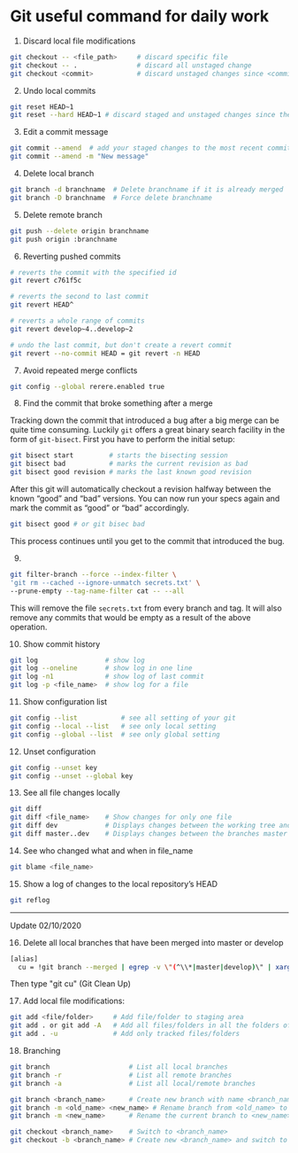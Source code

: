 # Git useful command for daily work

1. Discard local file modifications

```bash
git checkout -- <file_path>     # discard specific file
git checkout -- .               # discard all unstaged change
git checkout <commit>           # discard unstaged changes since <commit>.
```

2. Undo local commits

```bash
git reset HEAD~1
git reset --hard HEAD~1 # discard staged and unstaged changes since the most recent commit.
```

3. Edit a commit message

```bash
git commit --amend  # add your staged changes to the most recent commit
git commit --amend -m "New message"
```

4. Delete local branch

```bash
git branch -d branchname  # Delete branchname if it is already merged
git branch -D branchname  # Force delete branchname
```

5. Delete remote branch

```bash
git push --delete origin branchname
git push origin :branchname
```

6. Reverting pushed commits

```bash
# reverts the commit with the specified id
git revert c761f5c

# reverts the second to last commit
git revert HEAD^

# reverts a whole range of commits
git revert develop~4..develop~2

# undo the last commit, but don't create a revert commit 
git revert --no-commit HEAD = git revert -n HEAD
```

7. Avoid repeated merge conflicts

```bash
git config --global rerere.enabled true
```

8. Find the commit that broke something after a merge

Tracking down the commit that introduced a bug after a big merge can be quite time consuming. Luckily `git` offers a great binary search facility in the form of `git-bisect`. First you have to perform the initial setup:

```bash
git bisect start         # starts the bisecting session
git bisect bad           # marks the current revision as bad
git bisect good revision # marks the last known good revision
```

After this git will automatically checkout a revision halfway between the known “good” and “bad” versions. You can now run your specs again and mark the commit as “good” or “bad” accordingly.

```bash
git bisect good # or git bisec bad
```

This process continues until you get to the commit that introduced the bug.

9. 

```bash
git filter-branch --force --index-filter \
'git rm --cached --ignore-unmatch secrets.txt' \
--prune-empty --tag-name-filter cat -- --all
```

This will remove the file `secrets.txt` from every branch and tag. It will also remove any commits that would be empty as a result of the above operation.

10. Show commit history

```bash
git log                 # show log
git log --oneline       # show log in one line
git log -n1             # show log of last commit
git log -p <file_name>  # show log for a file
```

11. Show configuration list

```bash
git config --list           # see all setting of your git
git config --local --list   # see only local setting
git config --global --list  # see only global setting
```

12. Unset configuration

```bash
git config --unset key
git config --unset --global key
```

13. See all file changes locally

```bash
git diff
git diff <file_name>    # Show changes for only one file
git diff dev            # Displays changes between the working tree and the dev branch
git diff master..dev    # Displays changes between the branches master and dev
```

14. See who changed what and when in file_name

```bash
git blame <file_name>
```

15. Show a log of changes to the local repository’s HEAD

```bash
git reflog
```

---

Update 02/10/2020

16. Delete all local branches that have been merged into master or develop

```bash
[alias]
  cu = !git branch --merged | egrep -v \"(^\\*|master|develop)\" | xargs git branch -d
```

Then type "git cu" (Git Clean Up)

17. Add local file modifications:

```bash
git add <file/folder>     # Add file/folder to staging area
git add . or git add -A   # Add all files/folders in all the folders of the repository
git add . -u              # Add only tracked files/folders
```

18. Branching

```bash
git branch                    # List all local branches
git branch -r                 # List all remote branches
git branch -a                 # List all local/remote branches
```

```bash
git branch <branch_name>      # Create new branch with name <branch_name> based off of current branch
git branch -m <old_name> <new_name> # Rename branch from <old_name> to <new_name>
git branch -m <new_name>      # Rename the current branch to <new_name>
```

```bash
git checkout <branch_name>    # Switch to <branch_name>
git checkout -b <branch_name> # Create new <branch_name> and switch to it
```

